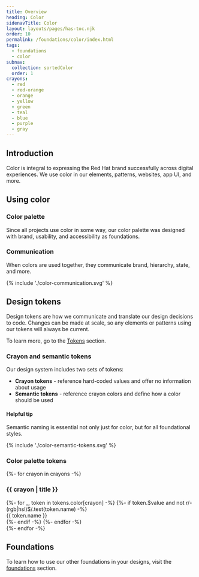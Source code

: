 ```yaml
---
title: Overview
heading: Color
sidenavTitle: Color
layout: layouts/pages/has-toc.njk
order: 10
permalink: /foundations/color/index.html
tags:
  - foundations
  - color
subnav:
  collection: sortedColor
  order: 1
crayons:
  - red
  - red-orange
  - orange
  - yellow
  - green
  - teal
  - blue
  - purple
  - gray
---
```


<style data-helmet>
  #crayons-grid {
    display: grid;
    grid-template-columns: repeat(auto-fill, minmax(320px, 1fr));
    @container (min-width: 576px) and (max-width: 746px) {
      grid-template-columns: repeat(auto-fill, minmax(245px, 1fr));
    }
   column-gap: var(--rh-space-2xl);
   row-gap: var(--rh-space-4xl);
    & .crayons-list {
      margin: 0;
      padding: 0;
      list-style-type: none;
      & li {
        padding: 0;
        margin: 0;
        & samp {
          display: block;
          font-size: var(--rh-font-size-body-text-md);
          font-family: var(--rh-font-family-code);
          padding: var(--rh-space-md) var(--rh-space-lg);
        }
      }
    }
  }
</style>

## Introduction

Color is integral to expressing the Red Hat brand successfully across digital experiences. We use color in our elements, patterns, websites, app UI, and more.

## Using color

### Color palette

Since all projects use color in some way, our color palette was designed with brand, usability, and accessibility as foundations.

### Communication

When colors are used together, they communicate brand, hierarchy, state, and more.

<uxdot-example width-adjustment="920px">
  {% include './color-communication.svg' %}
</uxdot-example>

## Design tokens

Design tokens are how we communicate and translate our design decisions to code. Changes can be made at scale, so any elements or patterns using our tokens will always be current.

To learn more, go to the [Tokens][tokens] section.

### Crayon and semantic tokens

Our design system includes two sets of tokens:

- **Crayon tokens** - reference hard-coded values and offer no information about usage
- **Semantic tokens** - reference crayon colors and define how a color should be used

<rh-alert state="info">
  <h4 slot="header">Helpful tip</h4>
  <p>Semantic naming is essential not only just for color, but for all foundational styles.</p>
</rh-alert>

<uxdot-example width-adjustment="730px">
  {% include './color-semantic-tokens.svg' %}
</uxdot-example>

### Color palette tokens

<section id="crayons-grid">
{%- for crayon in crayons -%}
  <div>
    <h3>{{ crayon | title }}</h3>
    <ol class="crayons-list">
      {%- for _, token in tokens.color[crayon] -%}
      {%- if token.$value and not r/-(rgb|hsl)$/.test(token.name) -%}
      <li>
        <samp style="background-color: var(--{{token.name}});
                     color: {{ 'black' if token.attributes.isLight else 'white' }}">{{ token.name }}</samp>
      </li>
      {%- endif -%}
      {%- endfor -%}
    </ol>
  </div>
{%- endfor -%}
</section>

<uxdot-feedback>
  <h2>Foundations</h2>
  <p>To learn how to use our other foundations in your designs, visit the <a href="/foundations">foundations</a> section.</p>
</uxdot-feedback>

[tokens]: /tokens
